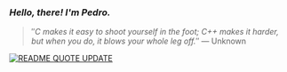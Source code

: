 ### *Hello, there! I'm Pedro.*
> ″*C makes it easy to shoot yourself in the foot; C++ makes it harder, but when you do, it blows your whole leg off.*″
 — Unknown
 
[![README QUOTE UPDATE](https://github.com/PedroFi/PedroFi/actions/workflows/README_QUOTE_UPDATE.yml/badge.svg?event=workflow_dispatch)](https://github.com/PedroFi/PedroFi/actions/workflows/README_QUOTE_UPDATE.yml)
